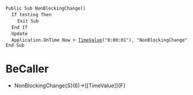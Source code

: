 &nbsp;  &nbsp;  &nbsp;  &nbsp;  
`Public Sub NonBlockingChange()`  
&nbsp;&nbsp;&nbsp;&nbsp;`If testing Then`  
&nbsp;&nbsp;&nbsp;&nbsp;&nbsp;&nbsp;&nbsp;&nbsp;`Exit Sub`  
&nbsp;&nbsp;&nbsp;&nbsp;`End If`  
&nbsp;&nbsp;&nbsp;&nbsp;`Update`  
&nbsp;&nbsp;&nbsp;&nbsp;`Application.OnTime Now + `[`TimeValue`](TimeValue)`("0:00:01"), "NonBlockingChange"`  
`End Sub`  


# BeCaller
- NonBlockingChange{S}(6)->[[TimeValue]]{F}


